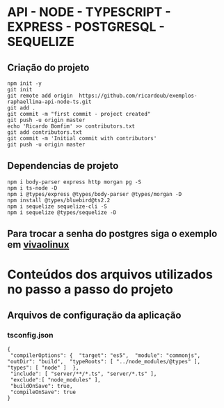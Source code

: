 # API - NODE - TYPESCRIPT - EXPRESS - POSTGRESQL - SEQUELIZE

## Criação do projeto
```
npm init -y
git init
git remote add origin  https://github.com/ricardoub/exemplos-raphaellima-api-node-ts.git
git add .
git commit -m "first commit - project created"
git push -u origin master
echo 'Ricardo Bomfim' >> contributors.txt
git add contributors.txt
git commit -m 'Initial commit with contributors'
git push -u origin master

```

## Dependencias de projeto
```
npm i body-parser express http morgan pg -S
npm i ts-node -D
npm i @types/express @types/body-parser @types/morgan -D
npm install @types/bluebird@ts2.2
npm i sequelize sequelize-cli -S
npm i sequelize @types/sequelize -D
```
Para trocar a senha do postgres siga o exemplo em [vivaolinux](https://www.vivaolinux.com.br/dica/Alterando-senha-inicial-do-PostgreSQL-[Ubuntu]/)
---

# Conteúdos dos arquivos utilizados no passo a passo do projeto

## Arquivos de configuração da aplicação
### tsconfig.json

```
{
 "compilerOptions": {  "target": "es5",  "module": "commonjs",  "outDir": "build",  "typeRoots": [ "../node_modules/@types" ],  "types": [ "node" ]  },
 "include": [ "server/**/*.ts", "server/*.ts" ],
 "exclude":[ "node_modules" ],
 "buildOnSave": true,
 "compileOnSave": true
}

```
